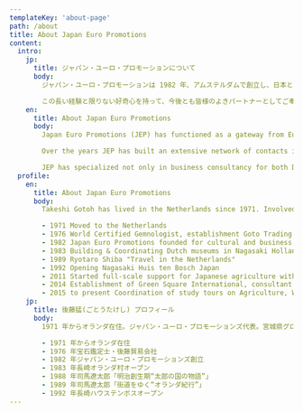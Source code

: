 ```yaml
---
templateKey: 'about-page'
path: /about
title: About Japan Euro Promotions
content:
  intro:
    jp:
      title: ジャパン・ユーロ・プロモーションについて
      body:
        ジャパン・ユーロ・プロモーションは 1982 年、アムステルダムで創立し、日本とオランダをはじめとする欧州の国々との政治、経済、メディア、文化の交流促進に勤めて来ました。ジャパン・ユーロ・プロモーションは 創設以来、東西の橋として企業や団体のさまざまな課題を解決し、そこに新たな生きを引き込み、また、政府、自治体、商社、企業、博物館、新聞社、テレービ局、出版翻訳通(とお)訳事務所、ＮＧＯ，ＮＰＯなどの幅広いネットワークを通して広い分野の専門的知識を貯蓄して参りました。

        この長い経験と限りない好奇心を持って、今後とも皆様のよきパートナーとしてご奉仕させて頂きたいと存じております。
    en:
      title: About Japan Euro Promotions
      body:
        Japan Euro Promotions (JEP) has functioned as a gateway from Europe to Japan and Vice versa ever since 1982. Our Japanese and European clients vary from hospitality companies to research institutions, import and export companies environmental involved companies, but also to artists, cultural theme parcs, museums, TV-stations, newspapers,.

        Over the years JEP has built an extensive network of contacts in Japan and Europe and has acquired experience in various fields.

        JEP has specialized not only in business consultancy for both Dutch and Japanese companies and municipalities, but also has broad experience in media coordination and planning of cultural and social events.
  profile:
    en:
      title: About Japan Euro Promotions
      body:
        Takeshi Gotoh has lived in the Netherlands since 1971. Involved in business development of Nagasaki Holland Village and Huis Ten Bosch since 1983. Cooperated in the production of numerous programs of NHK such as Ryotaro Shiba's "Meiji era" Taro no Kuni no Monogatari "" and "Kaidowo Yuku ".  Served as a member of the Dutch Higher Education Council. Books written  include "Euthanasia and Staring at Death" (NHK Publishing) and "Country where people with dementia euthanize" (Mumbo Shobo).

        - 1971 Moved to the Netherlands
        - 1976 World Certified Gemnologist, establishment Goto Trading Company offering diamond expertise and trade in Antwerp
        - 1982 Japan Euro Promotions founded for cultural and business exchange, organizing cultural exchange events
        - 1983 Building & Coordinating Dutch museums in Nagasaki Holland Village
        - 1989 Ryotaro Shiba "Travel in the Netherlands"
        - 1992 Opening Nagasaki Huis ten Bosch Japan
        - 2011 Started full-scale support for Japanese agriculture with support for the Great East Japan Earthquake, event organization KLM, Consultant to Orion, Aweta and EES
        - 2014 Establishment of Green Square International, consultant to Vijverberg Advies Japan, Haakman Flowerbulbs, NEM HRSG, Miyagi Prefecture Global Business Advisor
        - 2015 to present Coordination of study tours on Agriculture, Welfare and Health Care in The Netherlands
    jp:
      title: 後藤猛(ごとうたけし) プロフィール
      body:
        1971 年からオランダ在住。ジャパン・ユーロ・プロモーションズ代表。宮城県グローバル・ビジネス・アドバイザー。長崎オランダ村やハウステンボスの事業開発に関わる。司馬遼太郎の「明治創生期“太郎の国の物語”」「街道をゆく“オランダ紀行”」など数多くの番組制作に協力。オランダ高等教育審議委員などを歴任。著書に『安楽死生と死を見つめる』（NHK 出版）『認知症の人が安楽死する国』(雲母書房)などがある。

        - 1971 年からオランダ在住
        - 1976 年宝石鑑定士・後藤貿易会社
        - 1982 年ジャパン・ユーロ・プロモーションズ創立
        - 1983 年長崎オランダ村オープン
        - 1988 年司馬遼太郎「明治創生期“太郎の国の物語”」
        - 1989 年司馬遼太郎「街道をゆく“オランダ紀行”」
        - 1992 年長崎ハウステンボスオープン
---
```

